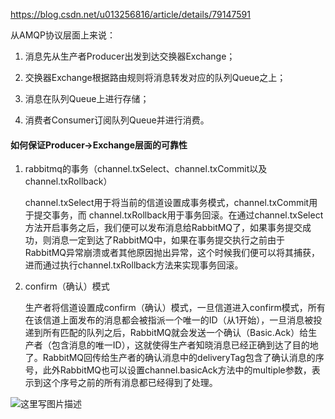 https://blog.csdn.net/u013256816/article/details/79147591

从AMQP协议层面上来说：

1. 消息先从生产者Producer出发到达交换器Exchange；

2. 交换器Exchange根据路由规则将消息转发对应的队列Queue之上；

3. 消息在队列Queue上进行存储；

4. 消费者Consumer订阅队列Queue并进行消费。
  
  

#### 如何保证Producer->Exchange层面的可靠性

1. rabbitmq的事务（channel.txSelect、channel.txCommit以及channel.txRollback）
	
	channel.txSelect用于将当前的信道设置成事务模式，channel.txCommit用于提交事务，而	channel.txRollback用于事务回滚。在通过channel.txSelect方法开启事务之后，我们便可以发布消息给RabbitMQ了，如果事务提交成功，则消息一定到达了RabbitMQ中，如果在事务提交执行之前由于RabbitMQ异常崩溃或者其他原因抛出异常，这个时候我们便可以将其捕获，进而通过执行channel.txRollback方法来实现事务回滚。
	
2. confirm（确认）模式

   生产者将信道设置成confirm（确认）模式，一旦信道进入confirm模式，所有在该信道上面发布的消息都会被指派一个唯一的ID（从1开始），一旦消息被投递到所有匹配的队列之后，RabbitMQ就会发送一个确认（Basic.Ack）给生产者（包含消息的唯一ID），这就使得生产者知晓消息已经正确到达了目的地了。RabbitMQ回传给生产者的确认消息中的deliveryTag包含了确认消息的序号，此外RabbitMQ也可以设置channel.basicAck方法中的multiple参数，表示到这个序号之前的所有消息都已经得到了处理。

![这里写图片描述](http://file.xjzspace.com/20210916111354.png)





